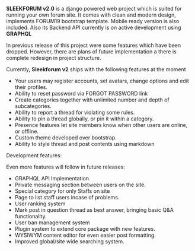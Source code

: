 **SLEEKFORUM v2.0** is a django powered web project which is suited for running your own forum site. It comes with clean and modern design, implements FORUM19 bootstrap template. Mobile ready version is also included. Also its Backend API currently is on active development using **GRAPHQL**

In previous release of this project were some features which have been dropped. However, there are plans of future implementation a there is complete redesign in project structure.

Currently, **Sleekforum v2** ships with the following features at the moment

- Your users may register accounts, set avatars, change options and edit their profiles.
- Ability to reset password via FORGOT PASSWORD link
- Create categories together with unlimited number and depth of subcategories.
- Ability to report a thread for violating some rules.
- Ability to pin a thread globally, or pin it within a category.
- Presence features let site members know when other users are online, or offline.
- Custom theme developed over bootstrap.
- Ability to style thread and post contents using markdown


Development features:

Even more features will follow in future releases:
- GRAPHQL API Implementation.
- Private messaging section between users on the site.
- Special category for only Staffs on site
- Page to list staff users incase of problems.
- User ranking system
- Mark post in question thread as best answer, bringing basic Q&A functionality.
- User ban management system
- Plugin system to extend core package with new features.
- WYSIWYM content editor for even easier post formatting.
- Improved global/site wide searching system.
